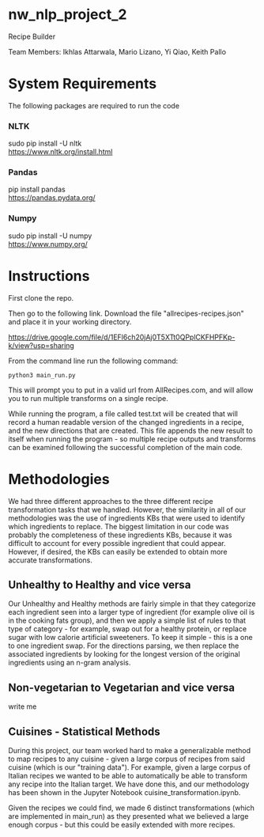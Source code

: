 # nw_nlp_project_2
Recipe Builder

Team Members: Ikhlas Attarwala, Mario Lizano, Yi Qiao, Keith Pallo


# System Requirements

The following packages are required to run the code

### NLTK
sudo pip install -U nltk  
https://www.nltk.org/install.html

### Pandas
pip install pandas   
https://pandas.pydata.org/

### Numpy
sudo pip install -U numpy  
https://www.numpy.org/



# Instructions

First clone the repo.

Then go to the following link. Download the file "allrecipes-recipes.json" and place it in your working directory.

https://drive.google.com/file/d/1EFl6ch20jAj0T5XTt0QPplCKFHPFKp-k/view?usp=sharing

From the command line run the following command:

`python3 main_run.py`

This will prompt you to put in a valid url from AllRecipes.com, and will allow you to run multiple transforms on a single recipe.

While running the program, a file called test.txt will be created that will record a human readable version of the changed ingredients in a recipe, and the new directions that are created. This file appends the new result to itself when running the program - so multiple recipe outputs and transforms can be examined following the successful completion of the main code.


# Methodologies
We had three different approaches to the three different recipe transformation tasks that we handled. However, the similarity in all of our methodologies was the use of ingredients KBs that were used to identify which ingredients to replace. The biggest limitation in our code was probably the completeness of these ingredients KBs, because it was difficult to account for every possible ingredient that could appear. However, if desired, the KBs can easily be extended to obtain more accurate transformations.

## Unhealthy to Healthy and vice versa
Our Unhealthy and Healthy methods are fairly simple in that they categorize each ingredient seen into a larger type of ingredient (for example olive oil is in the cooking fats group), and then we apply a simple list of rules to that type of category - for example, swap out for a healthy protein, or replace sugar with low calorie artificial sweeteners. To keep it simple - this is a one to one ingredient swap. For the directions parsing, we then replace the associated ingredients by looking for the longest version of the original ingredients using an n-gram analysis.


## Non-vegetarian to Vegetarian and vice versa
write me

## Cuisines - Statistical Methods

During this project, our team worked hard to make a generalizable method to map recipes to any cuisine - given a large corpus of recipes from said cuisine (which is our "training data"). For example, given a large corpus of Italian recipes we wanted to be able to automatically be able to transform any recipe into the Italian target. We have done this, and our methodology has been shown in the Jupyter Notebook cuisine_transformation.ipynb.

Given the recipes we could find, we made 6 distinct transformations (which are implemented in main_run) as they presented what we believed a large enough corpus - but this could be easily extended with more recipes.
